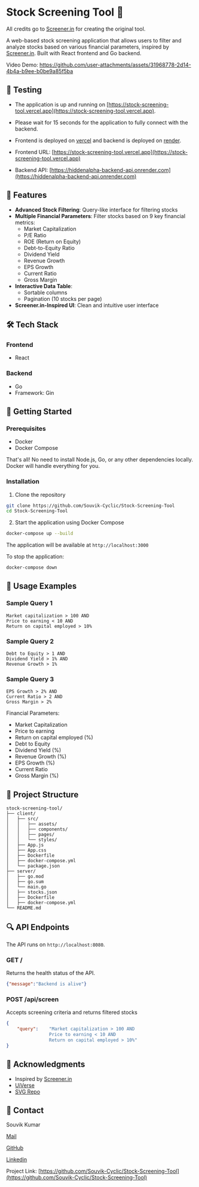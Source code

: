 # Stock Screening Tool 🚀

All credits go to [Screener.in](https://www.screener.in) for creating the original tool.

A web-based stock screening application that allows users to filter and analyze stocks based on various financial parameters, inspired by [Screener.in](https://www.screener.in). Built with React frontend and Go backend.

Video Demo:
https://github.com/user-attachments/assets/31968778-2d14-4b4a-b9ee-b0be9a85f5ba

## 🧪 Testing
- The application is up and running on [https://stock-screening-tool.vercel.app](https://stock-screening-tool.vercel.app).

- Please wait for 15 seconds for the application to fully connect with the backend.

- Frontend is deployed on [vercel](https://vercel.com/) and backend is deployed on [render](https://render.com/).

- Frontend URL: [https://stock-screening-tool.vercel.app](https://stock-screening-tool.vercel.app)

- Backend API: [https://hiddenalpha-backend-api.onrender.com](https://hiddenalpha-backend-api.onrender.com)

## 📌 Features

- **Advanced Stock Filtering**: Query-like interface for filtering stocks
- **Multiple Financial Parameters**: Filter stocks based on 9 key financial metrics:
  - Market Capitalization
  - P/E Ratio
  - ROE (Return on Equity)
  - Debt-to-Equity Ratio
  - Dividend Yield
  - Revenue Growth
  - EPS Growth
  - Current Ratio
  - Gross Margin
- **Interactive Data Table**: 
  - Sortable columns
  - Pagination (10 stocks per page)
- **Screener.in-Inspired UI**: Clean and intuitive user interface

## 🛠️ Tech Stack

### Frontend
- React

### Backend
- Go
- Framework: Gin

## 🚀 Getting Started

### Prerequisites
- Docker
- Docker Compose

That's all! No need to install Node.js, Go, or any other dependencies locally. Docker will handle everything for you.

### Installation

1. Clone the repository
```bash
git clone https://github.com/Souvik-Cyclic/Stock-Screening-Tool
cd Stock-Screening-Tool
```

2. Start the application using Docker Compose
```bash
docker-compose up --build
```
The application will be available at `http://localhost:3000`

To stop the application:
```bash
docker-compose down
```

## 🎯 Usage Examples

### Sample Query 1
```
Market capitalization > 100 AND
Price to earning < 10 AND
Return on capital employed > 10%
```

### Sample Query 2
```
Debt to Equity > 1 AND
Dividend Yield > 1% AND
Revenue Growth > 1%
```

### Sample Query 3
```
EPS Growth > 2% AND
Current Ratio > 2 AND
Gross Margin > 2%
```

Financial Parameters: 
- Market Capitalization
- Price to earning 
- Return on capital employed (%)
- Debt to Equity
- Dividend Yield (%)
- Revenue Growth (%)
- EPS Growth (%)
- Current Ratio
- Gross Margin (%)

## 📁 Project Structure
```
stock-screening-tool/
├── client/
│   ├── src/
│   │   ├── assets/
│   │   ├── components/
│   │   ├── pages/
│   │   └── styles/
│   ├── App.js
│   ├── App.css
│   ├── Dockerfile
│   ├── docker-compose.yml
│   └── package.json
├── server/
│   ├── go.mod
│   ├── go.sum
│   └── main.go
│   ├── stocks.json
│   ├── Dockerfile
│   ├── docker-compose.yml
└── README.md
```

## 🔍 API Endpoints

The API runs on `http://localhost:8080`.

### GET /
Returns the health status of the API.
```json
{"message":"Backend is alive"}
```

### POST /api/screen
Accepts screening criteria and returns filtered stocks
```json
{
	"query":    "Market capitalization > 100 AND
                Price to earning < 10 AND
                Return on capital employed > 10%" 
}
```

## 🙏 Acknowledgments
- Inspired by [Screener.in](https://www.screener.in)
- [UiVerse](https://uiverse.io/satyamchaudharydev/plastic-bobcat-37)
- [SVG Repo](https://www.svgrepo.com/)

## 📧 Contact
Souvik Kumar 

[Mail](mailto:souvik.cyc@gmail.com) 

[GitHub](https://github.com/Souvik-Cyclic) 

[Linkedin](https://www.linkedin.com/in/Souvik-Cyclic/)

Project Link: [https://github.com/Souvik-Cyclic/Stock-Screening-Tool](https://github.com/Souvik-Cyclic/Stock-Screening-Tool)
